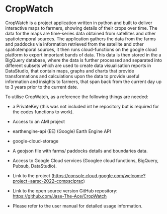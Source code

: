 # CropWatch

CropWatch is a project application written in python and built to deliver interactive maps to farmers, showing details of their crops over time.  The data for the maps are time-series data obtained from satellites and other spatiotemporal sources. The application gathers the data from the farms and paddocks via information retrieved from the satellite and other spatiotemporal sources, it then runs cloud-functions on the google cloud platform to export important bands of data. This data is then stored in the a BigQuery database, where the data is further processed and separated into different subsets which are used to create data visualisation reports in DataStudio, that contain maps, graphs and charts that provide transformations and calculations upon the data to provide useful information and insights to farmers, that span back from the current day up to 3 years prior to the current date. 

To utilise CropWatch, as a reference the following things are needed:

-  a PrivateKey (this was not included int he repository but is required for the codes functions to work).
- Access to an AMI project

- earthengine-api (EE) (Google) Earth Engine API 

- google-cloud-storage

- A geojson file with farms/ paddocks details and boundaries data.

- Access to Google Cloud services (Googlee cloud functions, BigQuery, Pubsub, DataStudio).

- Link to the project (https://console.cloud.google.com/welcome?project=aarsc-2022-compsciprac)

- Link to the open source version GitHub repository: https://github.com/Jase-The-Ace/CropWatch

- Please refer to the user manual for detailed usage information.